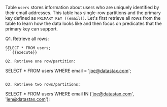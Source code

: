 Table `users` stores information about users who are uniquely identified by their email addresses.
This table has single-row partitions and 
the primary key defined as `PRIMARY KEY ((email))`. 
Let's first retrieve all rows from the table to learn how the data looks like and then focus 
on predicates that the primary key can support.

Q1. Retrieve all rows:
```
SELECT * FROM users;
```{{execute}}

Q2. Retrieve one row/partition:
```
SELECT * FROM users
WHERE email = 'joe@datastax.com';
```{{execute}}

Q3. Retrieve two rows/partitions:
```
SELECT * FROM users
WHERE email IN ('joe@datastax.com',
                'jen@datastax.com');
```{{execute}}

